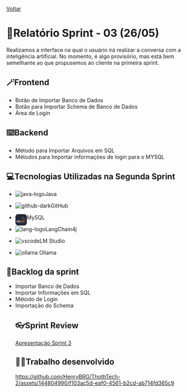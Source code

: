 <a href="../README.md">Voltar</a>

# 📄Relatório Sprint - 03 (26/05)
  Realizamos a interface na qual o usuário irá realizar a conversa com a inteligência artificial. No momento, é algo provisório, mas está bem semelhante ao que propusemos ao cliente na primeira sprint.

## 🪄Frontend
  <ul>
      <li>Botão de Importar Banco de Dados</li>
      <li>Botão para Importar Schema de Banco de Dados</li>
      <li>Área de Login</li>

  </ul>
  
## ⌨️Backend
<ul>
<li>Método para Importar Arquivos em SQL</li>
<li>Métodos para Importar informações de login para o MYSQL</li>

  
</ul>


<h2 aling="center"> 💻Tecnologias Utilizadas na Segunda Sprint </h2>
<span id="tecnologia">

* <p>
      <img align="left" title="java-logo" height="30px" src="https://github.com/gubasssss/ThothTech-2/blob/main/Chave%20de%20Ankh/static/java-logo.png"/>
   Java 
 </p>

 * <p>
      <img align="left" title="github-dark" height="30px" src="https://user-images.githubusercontent.com/76211125/227561942-1503fb74-eb8e-41d1-936e-bf22bc2d70eb.png#gh-dark-mode-only"/>
     GitHub 
 </p>

 * <p>
    <img align="left" title="vscode" height="30px" src="https://github.com/tandpfun/skill-icons/raw/main/icons/MySQL-Dark.svg"/>
   MySQL 
 </p>

 * <p>
   <img align="left" title="lang-logo" height="30px" src="https://github.com/gubasssss/ThothTech-2/blob/main/Chave%20de%20Ankh/static/lang-logo.png"/>
   LangChain4j
 </p>

 * <p>
    <img align="left" title="vscode" height="30px" src="https://camo.githubusercontent.com/d1f8b9902e03d83c107b07a7194886dec1176f748afa6eeb425023ef0a4a6642/68747470733a2f2f6c6d73747564696f2e61692f6173736574732f616e64726f69642d6368726f6d652d353132783531322e706e67"/>
   LM Studio 
 </p>
 
* <p>
   <img align="left" title="ollama" height="30px" src="https://ollama.com/public/assets/c889cc0d-cb83-4c46-a98e-0d0e273151b9/42f6b28d-9117-48cd-ac0d-44baaf5c178e.png"/>
   &nbsp;Ollama
 </p>



## 📃Backlog da sprint
<ul>
  <li>
    Importar Banco de Dados
  </li>
  <li> 
    Importar Informações em SQL
  </li>
  <li>
    Método de Login
  </li>
  <li>
    Importação do Schema
  </li>


## 👓Sprint Review
[Apresentação Sprint 3 ](https://github.com/HenryBRG/ThothTech-2/files/15256508/Thoth.Tech.Sprint.2.2.pdf)


## 👨‍💻Trabalho desenvolvido

https://github.com/HenryBRG/ThothTech-2/assets/144804990/f103ac5d-eaf0-4561-b2cd-ab714fd365c9

